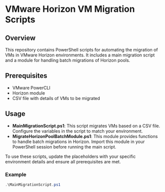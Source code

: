# VMware Horizon VM Migration Scripts

## Overview

This repository contains PowerShell scripts for automating the migration of VMs in VMware Horizon environments. It includes a main migration script and a module for handling batch migrations of Horizon pools.

## Prerequisites

- VMware PowerCLI
- Horizon module
- CSV file with details of VMs to be migrated

## Usage

- **MainMigrationScript.ps1**: This script migrates VMs based on a CSV file. Configure the variables in the script to match your environment.
- **MigrateHorizonPoolBatchModule.ps1**: This module provides functions to handle batch migrations in Horizon. Import this module in your PowerShell session before running the main script.

To use these scripts, update the placeholders with your specific environment details and ensure all prerequisites are met.

### Example

```powershell
.\MainMigrationScript.ps1
```
